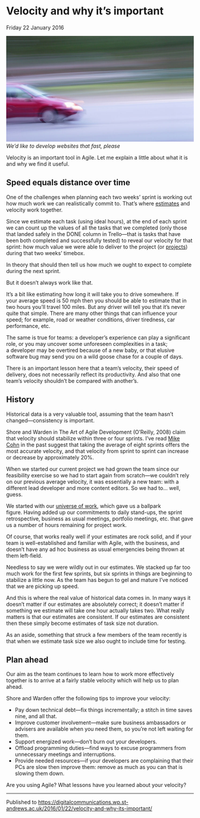 # Velocity and why it’s important

Friday 22 January 2016

![Fast car](https://github.com/garethjmsaunders/blog-posts/blob/master/dct-blog/img/2016-01-22-velocity.jpg)
_We’d like to develop websites that fast, please_

Velocity is an important tool in Agile. Let me explain a little about what it is and why we find it useful.

## Speed equals distance over time

One of the challenges when planning each two weeks’ sprint is working out how much work we can realistically commit to. That’s where [estimates](http://digitalcommunications.wp.st-andrews.ac.uk/2015/12/04/planning-poker-why-and-how-we-estimate/) and velocity work together.

Since we estimate each task (using ideal hours), at the end of each sprint we can count up the values of all the tasks that we completed (only those that landed safely in the DONE column in Trello—that is tasks that have been both completed and successfully tested) to reveal our velocity for that sprint: how much value we were able to deliver to the project (or [projects](http://digitalcommunications.wp.st-andrews.ac.uk/2015/11/25/agile-release-planning-with-multiple-projects/)) during that two weeks’ timebox.

In theory that should then tell us how much we ought to expect to complete during the next sprint.

But it doesn’t always work like that.

It’s a bit like estimating how long it will take you to drive somewhere. If your average speed is 50 mph then you should be able to estimate that in two hours you’ll travel 100 miles. But any driver will tell you that it’s never quite that simple. There are many other things that can influence your speed; for example, road or weather conditions, driver tiredness, car performance, etc.

The same is true for teams: a developer’s experience can play a significant role, or you may uncover some unforeseen complexities in a task; a developer may be overtired because of a new baby, or that elusive software bug may send you on a wild goose chase for a couple of days.

There is an important lesson here that a team’s velocity, their speed of delivery, does not necessarily reflect its productivity. And also that one team’s velocity shouldn’t be compared with another’s.

## History

Historical data is a very valuable tool, assuming that the team hasn’t changed—consistency is important.

Shore and Warden in The Art of Agile Development (O’Reilly, 2008) claim that velocity should stabilize within three or four sprints. I’ve read [Mike Cohn](http://www.mountaingoatsoftware.com/company/about-mike-cohn) in the past suggest that taking the average of eight sprints offers the most accurate velocity, and that velocity from sprint to sprint can increase or decrease by approximately 20%.

When we started our current project we had grown the team since our feasibility exercise so we had to start again from scratch—we couldn’t rely on our previous average velocity, it was essentially a new team: with a different lead developer and more content editors. So we had to… well, guess.

We started with our [universe of work](http://digitalcommunications.wp.st-andrews.ac.uk/2015/11/09/the-challenges-of-resource-management-in-our-agile-team/), which gave us a ballpark figure. Having added up our commitments to daily stand-ups, the sprint retrospective, business as usual meetings, portfolio meetings, etc. that gave us a number of hours remaining for project work.

Of course, that works really well if your estimates are rock solid, and if your team is well-established and familiar with Agile, with the business, and doesn’t have any ad hoc business as usual emergencies being thrown at them left-field.

Needless to say we were wildly out in our estimates. We stacked up far too much work for the first few sprints, but six sprints in things are beginning to stabilize a little now. As the team has begun to gel and mature I’ve noticed that we are picking up speed.

And this is where the real value of historical data comes in. In many ways it doesn’t matter if our estimates are absolutely correct; it doesn’t matter if something we estimate will take one hour actually takes two. What really matters is that our estimates are consistent. If our estimates are consistent then these simply become estimates of task size not duration.

As an aside, something that struck a few members of the team recently is that when we estimate task size we also ought to include time for testing.

## Plan ahead

Our aim as the team continues to learn how to work more effectively together is to arrive at a fairly stable velocity which will help us to plan ahead.

Shore and Warden offer the following tips to improve your velocity:

* Pay down technical debt—fix things incrementally; a stitch in time saves nine, and all that.
* Improve customer involvement—make sure business ambassadors or advisers are available when you need them, so you’re not left waiting for them.
* Support energized work—don’t burn out your developers.
* Offload programming duties—find ways to excuse programmers from unnecessary meetings and interruptions.
* Provide needed resources—if your developers are complaining that their PCs are slow then improve them: remove as much as you can that is slowing them down.

Are you using Agile? What lessons have you learned about your velocity?

---

Published to https://digitalcommunications.wp.st-andrews.ac.uk/2016/01/22/velocity-and-why-its-important/